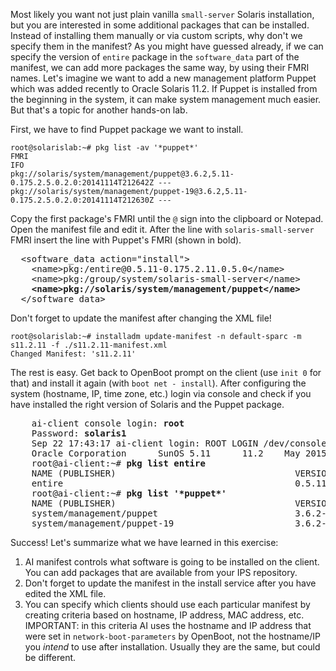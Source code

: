 Most likely you want not just plain vanilla `small-server` Solaris
installation, but you are interested in some additional packages that
can be installed. Instead of installing them manually or via custom
scripts, why don't we specify them in the manifest? As you might have
guessed already, if we can specify the version of `entire` package in
the `software_data` part of the manifest, we can add more packages the
same way, by using their FMRI names. Let's imagine we want to add a new
management platform Puppet which was added recently to Oracle Solaris
11.2. If Puppet is installed from the beginning in the system, it can
make system management much easier. But that's a topic for another
hands-on lab.

First, we have to find Puppet package we want to install.

``` console
root@solarislab:~# pkg list -av '*puppet*'
FMRI                                                                         IFO
pkg://solaris/system/management/puppet@3.6.2,5.11-0.175.2.5.0.2.0:20141114T212642Z ---
pkg://solaris/system/management/puppet-19@3.6.2,5.11-0.175.2.5.0.2.0:20141114T212630Z ---
```

Copy the first package's FMRI until the `@` sign into the clipboard or
Notepad. Open the manifest file and edit it. After the line
with `solaris-small-server` FMRI insert the line with Puppet's FMRI
(shown in bold).

<pre>
  &lt;software_data action=&quot;install&quot;&gt;
    &lt;name&gt;pkg:/entire@0.5.11-0.175.2.11.0.5.0&lt;/name&gt;
    &lt;name&gt;pkg:/group/system/solaris-small-server&lt;/name&gt;
    <b>&lt;name&gt;pkg://solaris/system/management/puppet&lt;/name&gt;</b>
  &lt;/software_data&gt;
</pre>

Don't forget to update the manifest after changing the XML file!

``` console
root@solarislab:~# installadm update-manifest -n default-sparc -m s11.2.11 -f ./s11.2.11-manifest.xml
Changed Manifest: 's11.2.11'
```

The rest is easy. Get back to OpenBoot prompt on the client (use `init
0` for that) and install it again (with `boot net - install`). After
configuring the system (hostname, IP, time zone, etc.) login via console
and check if you have installed the right version of Solaris and the
Puppet package.

<pre>
    ai-client console login: <b>root</b>
    Password: <b>solaris1</b>
    Sep 22 17:43:17 ai-client login: ROOT LOGIN /dev/console
    Oracle Corporation      SunOS 5.11      11.2    May 2015
    root@ai-client:~# <b>pkg list entire</b>
    NAME (PUBLISHER)                                  VERSION                    IFO
    entire                                            0.5.11-0.175.2.11.0.5.0    i--
    root@ai-client:~# <b>pkg list '*puppet*'</b>
    NAME (PUBLISHER)                                  VERSION                    IFO
    system/management/puppet                          3.6.2-0.175.2.5.0.2.0      i--
    system/management/puppet-19                       3.6.2-0.175.2.5.0.2.0      i--
</pre>

Success! Let's summarize what we have learned in this exercise:

1.  AI manifest controls what software is going to be installed on
    the client. You can add packages that are available from your
    IPS repository.
2.  Don't forget to update the manifest in the install service after you
    have edited the XML file.
3.  You can specify which clients should use each particular manifest by
    creating criteria based on hostname, IP address, MAC address, etc.
    IMPORTANT: in this criteria AI uses the hostname and IP address that
    were set in `network-boot-parameters` by OpenBoot, not the
    hostname/IP you *intend* to use after installation. Usually they are
    the same, but could be different.

